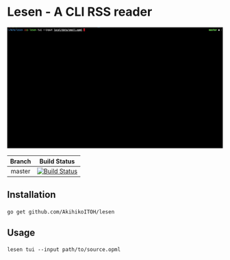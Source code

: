 # Lesen - A CLI RSS reader

![](./_assets/demo.gif)

|Branch|Build Status|
|:---:|:---:|
|master|[![Build Status](https://travis-ci.org/AkihikoITOH/lesen.svg?branch=master)](https://travis-ci.org/AkihikoITOH/lesen)|

## Installation

`go get github.com/AkihikoITOH/lesen`

## Usage

`lesen tui --input path/to/source.opml`
